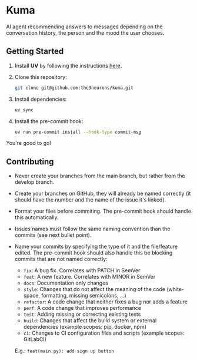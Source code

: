 # Kuma

AI agent recommending answers to messages depending on the conversation history,
the person and the mood the user chooses.

## Getting Started

1. Install **UV** by following the instructions [here](https://docs.astral.sh/uv/getting-started/installation/#installing-uv).
2. Clone this repository:

   ```bash
   git clone git@github.com:the3neurons/kuma.git
   ```
   
3. Install dependencies:

   ```bash
   uv sync
   ```

4. Install the pre-commit hook:

   ```bash
   uv run pre-commit install --hook-type commit-msg
   ```

You're good to go!

## Contributing

- Never create your branches from the main branch, but rather from the develop
  branch.
- Create your branches on GitHub, they will already be named correctly (it 
  should have the number and the name of the issue it's linked).
- Format your files before commiting.
  The pre-commit hook should handle this automatically.
- Issues names must follow the same naming convention than the commits (see next
  bullet point).
- Name your commits by specifying the type of it and the file/feature edited.
  The pre-commit hook should also handle this be blocking commits that are not
  named correctly:

  - `fix`: A bug fix. Correlates with PATCH in SemVer
  - `feat`: A new feature. Correlates with MINOR in SemVer
  - `docs`: Documentation only changes
  - `style`: Changes that do not affect the meaning of the code (white-space,
    formatting, missing semicolons, ...)
  - `refactor`: A code change that neither fixes a bug nor adds a feature
  - `perf`: A code change that improves performance
  - `test`: Adding missing or correcting existing tests
  - `build`: Changes that affect the build system or external dependencies 
    (example scopes: pip, docker, npm)
  - `ci`: Changes to CI configuration files and scripts (example scopes: 
    GitLabCI)
  
  E.g.: `feat(main.py): add sign up button`
